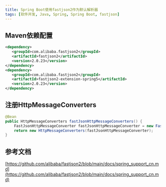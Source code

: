 ```yaml
---
title: Spring Boot使用fastjson2作为默认解析器
tags: [软件开发, Java, Spring, Spring Boot, fastjson]
---
```


## Maven依赖配置

```xml
<dependency>  
   <groupId>com.alibaba.fastjson2</groupId>  
   <artifactId>fastjson2</artifactId>  
   <version>2.0.23</version>  
</dependency>  
<dependency>  
   <groupId>com.alibaba.fastjson2</groupId>  
   <artifactId>fastjson2-extension-spring5</artifactId>  
   <version>2.0.23</version>  
</dependency>
```

## 注册HttpMessageConverters

```java
@Bean  
public HttpMessageConverters fastJsonHttpMessageConverters() {  
    FastJsonHttpMessageConverter fastJsonHttpMessageConverter = new FastJsonHttpMessageConverter();  
    return new HttpMessageConverters(fastJsonHttpMessageConverter);  
}
```

## 参考文档

[https://github.com/alibaba/fastjson2/blob/main/docs/spring_support_cn.md](https://github.com/alibaba/fastjson2/blob/main/docs/spring_support_cn.md)